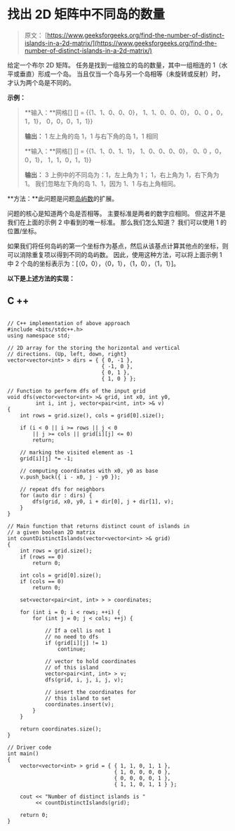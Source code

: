# 找出 2D 矩阵中不同岛的数量

> 原文： [https://www.geeksforgeeks.org/find-the-number-of-distinct-islands-in-a-2d-matrix/](https://www.geeksforgeeks.org/find-the-number-of-distinct-islands-in-a-2d-matrix/)

给定一个布尔 2D 矩阵。 任务是找到一组独立的岛的数量，其中一组相连的 1（水平或垂直）形成一个岛。 当且仅当一个岛与另一个岛相等（未旋转或反射）时，才认为两个岛是不同的。

**示例：**

> **输入：**网格[] [] =
> {{1、1、0、0、0}，
> 1、1、0、0、0}，
> 0、0 ，0，1，1}，
> 0，0，0，1，1}}
> 
> **输出：** 1
> 左上角的岛 1，1 与右下角的岛 1，1 相同
> 
> **输入：**网格[] [] =
> {{1、1、0、1、1}，
> 1、0、0、0、0}，
> 0、0 ，0，0，1}，
> 1，1，0，1，1}}
> 
> **输出：** 3
> 上例中的不同岛为：1，左上角为 1； 1，右上角为 1，右下角为 1。 我们忽略左下角的岛 1、1，因为 1、1 与右上角相同。

**方法：**此问题是问题[岛屿数](https://www.geeksforgeeks.org/find-number-of-islands/)的扩展。

问题的核心是知道两个岛是否相等。 主要标准是两者的数字应相同。 但这并不是我们在上面的示例 2 中看到的唯一标准。 那么我们怎么知道？ 我们可以使用 1 的位置/坐标。

如果我们将任何岛屿的第一个坐标作为基点，然后从该基点计算其他点的坐标，则可以消除重复项以得到不同的岛屿数。 因此，使用这种方法，可以将上面示例 1 中 2 个岛的坐标表示为：[（0，0），（0，1），（1，0），（1，1）]。

**以下是上述方法的实现：**

## C ++

```

// C++ implementation of above approach 
#include <bits/stdc++.h> 
using namespace std; 

// 2D array for the storing the horizontal and vertical 
// directions. (Up, left, down, right} 
vector<vector<int> > dirs = { { 0, -1 }, 
                              { -1, 0 }, 
                              { 0, 1 }, 
                              { 1, 0 } }; 

// Function to perform dfs of the input grid 
void dfs(vector<vector<int> >& grid, int x0, int y0, 
         int i, int j, vector<pair<int, int> >& v) 
{ 
    int rows = grid.size(), cols = grid[0].size(); 

    if (i < 0 || i >= rows || j < 0 
        || j >= cols || grid[i][j] <= 0) 
        return; 

    // marking the visited element as -1 
    grid[i][j] *= -1; 

    // computing coordinates with x0, y0 as base 
    v.push_back({ i - x0, j - y0 }); 

    // repeat dfs for neighbors 
    for (auto dir : dirs) { 
        dfs(grid, x0, y0, i + dir[0], j + dir[1], v); 
    } 
} 

// Main function that returns distinct count of islands in 
// a given boolean 2D matrix 
int countDistinctIslands(vector<vector<int> >& grid) 
{ 
    int rows = grid.size(); 
    if (rows == 0) 
        return 0; 

    int cols = grid[0].size(); 
    if (cols == 0) 
        return 0; 

    set<vector<pair<int, int> > > coordinates; 

    for (int i = 0; i < rows; ++i) { 
        for (int j = 0; j < cols; ++j) { 

            // If a cell is not 1 
            // no need to dfs 
            if (grid[i][j] != 1) 
                continue; 

            // vector to hold coordinates 
            // of this island 
            vector<pair<int, int> > v; 
            dfs(grid, i, j, i, j, v); 

            // insert the coordinates for 
            // this island to set 
            coordinates.insert(v); 
        } 
    } 

    return coordinates.size(); 
} 

// Driver code 
int main() 
{ 
    vector<vector<int> > grid = { { 1, 1, 0, 1, 1 }, 
                                  { 1, 0, 0, 0, 0 }, 
                                  { 0, 0, 0, 0, 1 }, 
                                  { 1, 1, 0, 1, 1 } }; 

    cout << "Number of distinct islands is "
         << countDistinctIslands(grid); 

    return 0; 
} 

```